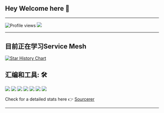 # 


<!-- You need do nothing for this page. -->

## Hey Welcome here 👋

---

![Profile views](https://gpvc.arturio.dev/kbsonlong)  <img src="https://img.shields.io/github/followers/kbsonlong?label=Follow" style=" float:left, margin-right:10px" />


---

## 目前正在学习Service Mesh

[![Star History Chart](https://api.star-history.com/svg?repos=istio/istio,envoyproxy/envoy,linkerd/linkerd,mosn/layotto,mosn/mosn,apache/apisix,openservicemesh/osm&type=Date)](https://star-history.com/#istio/istio&envoyproxy/envoy&linkerd/linkerd&mosn/layotto&mosn/mosn&apache/apisix&openservicemesh/osm&Date)

## 汇编和工具: 🛠

 <img src="https://img.shields.io/badge/python%20-%2314354C.svg?&style=for-the-badge&logo=python&logoColor=white">
 <img src="https://img.shields.io/badge/javascript%20-%23323330.svg?&style=for-the-badge&logo=javascript&logoColor=%23F7DF1E">
 <img src="https://img.shields.io/badge/html5%20-%23E34F26.svg?&style=for-the-badge&logo=html5&logoColor=white">
 <img src="https://img.shields.io/badge/bootstrap%20-%23563D7C.svg?&style=for-the-badge&logo=bootstrap&logoColor=white">
 <img src="https://img.shields.io/badge/git%20-%23F05033.svg?&style=for-the-badge&logo=git&logoColor=white"/>
 <img src="http://img.shields.io/badge/-VS%20Code-000000?style=for-the-badge&logo=Visual-studio-code&logoColor=blue">




<img src="https://github-readme-stats.vercel.app/api?username=kbsonlong&show_icons=true&title_color=03fc90&icon_color=03fc90&text_color=03fc90&bg_color=002b19">

Check for a detailed stats here :point_right: [Sourcerer](https://github.com/kbsonlong)

---

